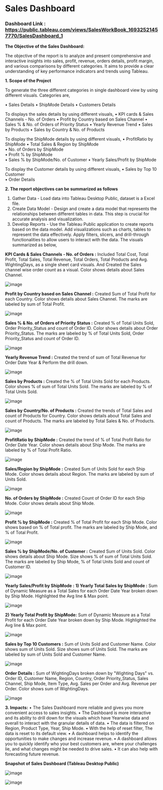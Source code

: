 # Sales Dashboard

### Dashboard Link : https://public.tableau.com/views/SalesWorkBook_16932521457770/SalesDashboard_1

**The Objective of the Sales Dashboard:**

The objective of the report is to analyze and present comprehensive and interactive insights into sales, profit, revenue, orders details, profit margin, and various comparisons by different categories. It aims to provide a clear understanding of key performance indicators and trends using Tableau.

**1. Scope of the Project**

To generate the three different categories in single dashboard view by using different visuals.
Categories are,

•	Sales Details
•	ShipMode Details
•	Customers Details

To displays the sales details by using different visuals, 
•	KPI cards & Sales Channels - No. of Orders
•	Profit by Country based on Sales Channel 
•	Sales % & No. of Orders of Priority Status
•	Yearly Revenue Trend
•	Sales by Products 
•	Sales by Country & No. of Products

To display the ShipMode details by using different visuals,	
•	ProfitRatio by ShipMode	
•	Total Sales & Region by ShipMode	
•	No. of Orders by ShipMode	
•	Profit % by ShipMode	
•	Sales % by ShipMode/No. of Customer
•	Yearly 	Sales/Profit by ShipMode

To display the Customer details by using different visuals,
•	Sales by Top 10 Customer	
•	Order Details 

**2. The report objectives can be summarized as follows**
1) Gather Data - Load data into Tableau Desktop Public, dataset is a Excel file.
2) Create Data Model - Design and create a data model that represents the relationships between different tables in data. This step is crucial for accurate analysis and visualization.
3) Develop Reports - Use the Tableau Public application to create reports based on the data model. Add visualizations such as charts, tables to represent the data effectively. Apply filters, slicers, and drill-through functionalities to allow users to interact with the data. The visuals summarized as below,

**KPI Cards & Sales Channels - No. of Orders :**
Included Total Cost, Total Profit, Total Sales, Total Revenue, Total Orders, Total Products and Avg. WightingDays, as a single sheet card visuals. And Created the Sales channel wise order count as a visual. Color shows details about Sales Channel.

![image](https://github.com/yoga9/Tableau_Sales-Dashboard/assets/80407876/caa7cf1f-3e09-407e-a809-12d585729440)

**Profit by Country based on Sales Channel :**
Created Sum of Total Profit for each Country. Color shows details about Sales Channel. The marks are labeled by sum of Total Profit.

![image](https://github.com/yoga9/Tableau_Sales-Dashboard/assets/80407876/0737bb7d-3fe9-4db1-921e-fda94eb28f6a)
 
**Sales % & No. of Orders of Priority Status :**
Created % of Total Units Sold, Order Priority_Status and count of Order ID. Color shows details about Order Priority_Status. The marks are labeled by % of Total Units Sold, Order Priority_Status and count of Order ID.

![image](https://github.com/yoga9/Tableau_Sales-Dashboard/assets/80407876/7ef4b807-a4e6-4d8a-bb3f-ea5c1361dc1a)

**Yearly Revenue Trend :**
Created the trend of sum of Total Revenue for Order Date Year & Perform the drill down.

![image](https://github.com/yoga9/Tableau_Sales-Dashboard/assets/80407876/465e408a-1c60-43cf-a94f-26838caaef10)
 
**Sales by Products :**
Created the % of Total Units Sold for each Products. Color shows % of sum of Total Units Sold. The marks are labeled by % of Total Units Sold.

![image](https://github.com/yoga9/Tableau_Sales-Dashboard/assets/80407876/53bec755-4d88-4e34-a4c8-0e169f14797e)

**Sales by Country/No. of Products :** 
Created the trends of Total Sales and count of Products for Country. Color shows details about Total Sales and count of Products. The marks are labeled by Total Sales & No. of Products.

![image](https://github.com/yoga9/Tableau_Sales-Dashboard/assets/80407876/fc2ae450-0b87-4c07-8add-4f598d3c341c)

**ProfitRatio by ShipMode :**
Created the trend of % of Total Profit Ratio for Order Date Year. Color shows details about Ship Mode. The marks are labeled by % of Total Profit Ratio.

![image](https://github.com/yoga9/Tableau_Sales-Dashboard/assets/80407876/79dcfcae-f045-4050-99c2-cb204c0fcc0b)

**Sales/Region by ShipMode :**
Created Sum of Units Sold for each Ship Mode. Color shows details about Region. The marks are labeled by sum of Units Sold.

![image](https://github.com/yoga9/Tableau_Sales-Dashboard/assets/80407876/98b3e9d1-dca0-4176-a10d-2b7d39d3385f)
 
**No. of Orders by ShipMode :**
Created Count of Order ID for each Ship Mode. Color shows details about Ship Mode.

 ![image](https://github.com/yoga9/Tableau_Sales-Dashboard/assets/80407876/6bb771fd-5f97-4379-b9ae-02a0b8b11d90)

**Profit % by ShipMode :**
Created % of Total Profit for each Ship Mode. Color shows based on % of Total profit. The marks are labeled by Ship Mode, and % of Total Profit.

![image](https://github.com/yoga9/Tableau_Sales-Dashboard/assets/80407876/668ec866-50a8-4e6a-bdcd-51ecd3ec7154)
 
**Sales % by ShipMode/No. of Customer :** 
Created Sum of Units Sold. Color shows details about Ship Mode. Size shows % of sum of Total Units Sold. The marks are labeled by Ship Mode, % of Total Units Sold and count of Customer ID.

![image](https://github.com/yoga9/Tableau_Sales-Dashboard/assets/80407876/45c06488-738c-42e8-ba15-3b20031cde8b)

**Yearly Sales/Profit by ShipMode :** 
**1) Yearly Total Sales by ShipMode :**
Sum of Dynamic Measure as a Total Sales for each Order Date Year broken down by Ship Mode. Highlighted the Avg line & Max point. 

![image](https://github.com/yoga9/Tableau_Sales-Dashboard/assets/80407876/0126a4d0-f217-45f5-be34-3a620ffa498b)
 
**2) Yearly Total Profit by ShipMode:**
Sum of Dynamic Measure as a Total Profit for each Order Date Year broken down by Ship Mode. Highlighted the Avg line & Max point.

![image](https://github.com/yoga9/Tableau_Sales-Dashboard/assets/80407876/08b7d0bb-6485-41a8-9711-f1b541f927a9)

**Sales by Top 10 Customers :**
Sum of Units Sold and Customer Name. Color shows sum of Units Sold. Size shows sum of Units Sold. The marks are labeled by sum of Units Sold and Customer Name.

![image](https://github.com/yoga9/Tableau_Sales-Dashboard/assets/80407876/b4321df7-8043-407d-8203-e769337e95b1)

**Order Details :**
Sum of WightingDays broken down by "Wighting Days" vs. Order ID, Customer Name, Region, Country, Order Priority_Status, Sales Channel, Ship Mode, Item Type, Avg. Sales per Order and Avg. Revenue per Order. Color shows sum of WightingDays.

![image](https://github.com/yoga9/Tableau_Sales-Dashboard/assets/80407876/8caca4b0-0f65-4164-bd03-9cfa6f6dceef)

**3. Impacts:** 
•	The Sales Dashboard more reliable and gives you more convenient access to sales insights.
•	The Dashboard is more interactive and its ability to drill down for the visuals which have Yearwise data and overall to interact with the granular details of data.
•	The data is filtered on Region, Product Type, Year, Ship Mode.
• With the help of reset filter, The data is reset to its default view.
•	A dashboard helps to identify the opportunities to make changes and increase revenue. 
•	A dashboard allows you to quickly identify who your best customers are, where your challenges lie, and what changes might be needed to drive sales.
•	It can also help with forecasting future revenue.

**Snapshot of Sales Dashboard (Tableau Desktop Public)**

![image](https://github.com/yoga9/Tableau_Sales-Dashboard/assets/80407876/bf2d31d3-b21d-4b6a-a51c-9b9046776587)

![image](https://github.com/yoga9/Tableau_Sales-Dashboard/assets/80407876/de71ca77-233b-422c-97e7-9a85a954abd8)




